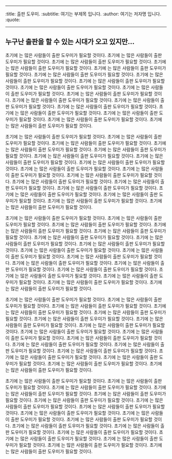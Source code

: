 
---
:title: 출판 도우미.
:subtitle: 여기는 부제목 입니다.
:author: 여기는 저자명 입니다.
:quote:

---


## 누구난 출판을 할 수 있는 시대가 오고 있지만...

초기에 는 많은 사람들이 출판 도우미가 필요할 것이다. 초기에 는 많은 사람들이 출판 도우미가 필요할 것이다. 초기에 는 많은 사람들이 출판 도우미가 필요할 것이다. 초기에 는 많은 사람들이 출판 도우미가 필요할 것이다. 초기에 는 많은 사람들이 출판 도우미가 필요할 것이다. 초기에 는 많은 사람들이 출판 도우미가 필요할 것이다. 초기에 는 많은 사람들이 출판 도우미가 필요할 것이다. 초기에 는 많은 사람들이 출판 도우미가 필요할 것이다. 초기에 는 많은 사람들이 출판 도우미가 필요할 것이다. 초기에 는 많은 사람들이 출판 도우미가 필요할 것이다. 초기에 는 많은 사람들이 출판 도우미가 필요할 것이다. 초기에 는 많은 사람들이 출판 도우미가 필요할 것이다. 초기에 는 많은 사람들이 출판 도우미가 필요할 것이다. 초기에 는 많은 사람들이 출판 도우미가 필요할 것이다. 초기에 는 많은 사람들이 출판 도우미가 필요할 것이다. 초기에 는 많은 사람들이 출판 도우미가 필요할 것이다. 초기에 는 많은 사람들이 출판 도우미가 필요할 것이다. 초기에 는 많은 사람들이 출판 도우미가 필요할 것이다.

초기에 는 많은 사람들이 출판 도우미가 필요할 것이다. 초기에 는 많은 사람들이 출판 도우미가 필요할 것이다. 초기에 는 많은 사람들이 출판 도우미가 필요할 것이다. 초기에 는 많은 사람들이 출판 도우미가 필요할 것이다. 초기에 는 많은 사람들이 출판 도우미가 필요할 것이다. 초기에 는 많은 사람들이 출판 도우미가 필요할 것이다. 초기에 는 많은 사람들이 출판 도우미가 필요할 것이다. 초기에 는 많은 사람들이 출판 도우미가 필요할 것이다. 초기에 는 많은 사람들이 출판 도우미가 필요할 것이다. 초기에 는 많은 사람들이 출판 도우미가 필요할 것이다. 초기에 는 많은 사람들이 출판 도우미가 필요할 것이다. 초기에 는 많은 사람들이 출판 도우미가 필요할 것이다. 초기에 는 많은 사람들이 출판 도우미가 필요할 것이다. 초기에 는 많은 사람들이 출판 도우미가 필요할 것이다. 초기에 는 많은 사람들이 출판 도우미가 필요할 것이다. 초기에 는 많은 사람들이 출판 도우미가 필요할 것이다. 초기에 는 많은 사람들이 출판 도우미가 필요할 것이다. 초기에 는 많은 사람들이 출판 도우미가 필요할 것이다.

초기에 는 많은 사람들이 출판 도우미가 필요할 것이다. 초기에 는 많은 사람들이 출판 도우미가 필요할 것이다. 초기에 는 많은 사람들이 출판 도우미가 필요할 것이다. 초기에 는 많은 사람들이 출판 도우미가 필요할 것이다. 초기에 는 많은 사람들이 출판 도우미가 필요할 것이다. 초기에 는 많은 사람들이 출판 도우미가 필요할 것이다. 초기에 는 많은 사람들이 출판 도우미가 필요할 것이다. 초기에 는 많은 사람들이 출판 도우미가 필요할 것이다. 초기에 는 많은 사람들이 출판 도우미가 필요할 것이다. 초기에 는 많은 사람들이 출판 도우미가 필요할 것이다. 초기에 는 많은 사람들이 출판 도우미가 필요할 것이다. 초기에 는 많은 사람들이 출판 도우미가 필요할 것이다. 초기에 는 많은 사람들이 출판 도우미가 필요할 것이다. 초기에 는 많은 사람들이 출판 도우미가 필요할 것이다. 초기에 는 많은 사람들이 출판 도우미가 필요할 것이다. 초기에 는 많은 사람들이 출판 도우미가 필요할 것이다. 초기에 는 많은 사람들이 출판 도우미가 필요할 것이다. 초기에 는 많은 사람들이 출판 도우미가 필요할 것이다.

초기에 는 많은 사람들이 출판 도우미가 필요할 것이다. 초기에 는 많은 사람들이 출판 도우미가 필요할 것이다. 초기에 는 많은 사람들이 출판 도우미가 필요할 것이다. 초기에 는 많은 사람들이 출판 도우미가 필요할 것이다. 초기에 는 많은 사람들이 출판 도우미가 필요할 것이다. 초기에 는 많은 사람들이 출판 도우미가 필요할 것이다. 초기에 는 많은 사람들이 출판 도우미가 필요할 것이다. 초기에 는 많은 사람들이 출판 도우미가 필요할 것이다. 초기에 는 많은 사람들이 출판 도우미가 필요할 것이다. 초기에 는 많은 사람들이 출판 도우미가 필요할 것이다. 초기에 는 많은 사람들이 출판 도우미가 필요할 것이다. 초기에 는 많은 사람들이 출판 도우미가 필요할 것이다. 초기에 는 많은 사람들이 출판 도우미가 필요할 것이다. 초기에 는 많은 사람들이 출판 도우미가 필요할 것이다. 초기에 는 많은 사람들이 출판 도우미가 필요할 것이다. 초기에 는 많은 사람들이 출판 도우미가 필요할 것이다. 초기에 는 많은 사람들이 출판 도우미가 필요할 것이다. 초기에 는 많은 사람들이 출판 도우미가 필요할 것이다.

초기에 는 많은 사람들이 출판 도우미가 필요할 것이다. 초기에 는 많은 사람들이 출판 도우미가 필요할 것이다. 초기에 는 많은 사람들이 출판 도우미가 필요할 것이다. 초기에 는 많은 사람들이 출판 도우미가 필요할 것이다. 초기에 는 많은 사람들이 출판 도우미가 필요할 것이다. 초기에 는 많은 사람들이 출판 도우미가 필요할 것이다. 초기에 는 많은 사람들이 출판 도우미가 필요할 것이다. 초기에 는 많은 사람들이 출판 도우미가 필요할 것이다. 초기에 는 많은 사람들이 출판 도우미가 필요할 것이다. 초기에 는 많은 사람들이 출판 도우미가 필요할 것이다. 초기에 는 많은 사람들이 출판 도우미가 필요할 것이다. 초기에 는 많은 사람들이 출판 도우미가 필요할 것이다. 초기에 는 많은 사람들이 출판 도우미가 필요할 것이다. 초기에 는 많은 사람들이 출판 도우미가 필요할 것이다. 초기에 는 많은 사람들이 출판 도우미가 필요할 것이다. 초기에 는 많은 사람들이 출판 도우미가 필요할 것이다. 초기에 는 많은 사람들이 출판 도우미가 필요할 것이다. 초기에 는 많은 사람들이 출판 도우미가 필요할 것이다.

